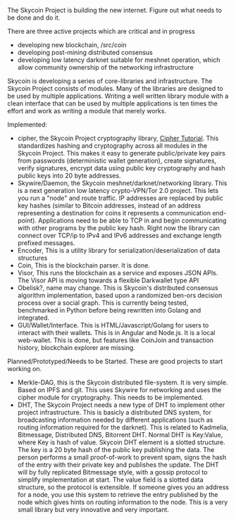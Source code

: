 The Skycoin Project is building the new internet. Figure out what needs to be done and do it.

There are three active projects which are critical and in progress
- developing new blockchain, /src/coin
- developing post-mining distributed consensus 
- developing low latency darknet suitable for meshnet operation, which allow community ownership of the networking infrastructure

Skycoin is developing a series of core-libraries and infrastructure. The Skycoin Project consists of modules. Many of the libraries are designed to be used by multiple applications. Writing a well written library module with a clean interface that can be used by multiple applications is ten times the effort and work as writing a module that merely works.

Implemented:
- cipher, the Skycoin Project cryptography library, [Cipher Tutorial](cipher). This standardizes hashing and cryptography across all modules in the Skycoin Project. This makes it easy to generate public/private key pairs from passwords (deterministic wallet generation), create signatures, verify signatures, encrypt data using public key cryptography and hash public keys into 20 byte addresses.
- Skywire/Daemon, the Skycoin meshnet/darknet/networking library. This is a next generation low latency crypto-VPN/Tor 2.0 project. This lets you run a "node" and route traffic. IP addresses are replaced by public key hashes (similar to Bitcoin addresses, instead of an address representing a destination for coins it represents a communication end-point). Applications need to be able to TCP in and begin communicating with other programs by the public key hash. Right now the library can connect over TCP/ip to IPv4 and IPv6 addresses and exchange length prefixed messages.
- Encoder, This is a utility library for serialization/deserialization of data structures
- Coin, This is the blockchain parser. It is done.
- Visor, This runs the blockchain as a service and exposes JSON APIs. The Visor API is moving towards a flexible Darkwallet type API
- Obelisk?, name may change. This is Skycoin's distributed consensus algorithm implementation, based upon a randomized ben-ors decision process over a social graph. This is currently being tested, benchmarked in Python before being rewritten into Golang and integrated. 
- GUI/Wallet/Interface. This is HTML/Javascript/Golang for users to interact with their wallets. This is in Angular and Node.js. It is a local web-wallet. This is done, but features like CoinJoin and transaction history, blockchain explorer are missing.

Planned/Prototyped/Needs to be Started. These are good projects to start working on.

- Merkle-DAG, this is the Skycoin distributed file-system. It is very simple. Based on IPFS and git. This uses Skywire for networking and uses the cipher module for cryptography. This needs to be implemented.
- DHT, The Skycoin Project needs a new type of DHT to implement other project infrastructure. This is basicly a distributed DNS system, for broadcasting information needed by different applications (such as routing information required for the darknet). This is related to Kadmelia, Bitmessage, Distributed DNS, Bitorrent DHT. Normal DHT is Key:Value, where Key is hash of value. Skycoin DHT element is a slotted structure. The key is a 20 byte hash of the public key publishing the data. The person performs a small proof-of-work to prevent spam, signs the hash of the entry with their private key and publishes the update. The DHT will by fully replicated Bitmessage style, with a gossip protocol to simplify implementation at start. The value field is a slotted data structure, so the protocol is extensible. If someone gives you an address for a node, you use this system to retrieve the entry published by the node which gives hints on routing information to the node. This is a very small library but very innovative and very important.



